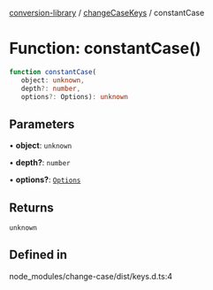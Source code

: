 [conversion-library](../../../globals.md) / [changeCaseKeys](../index.md) / constantCase

# Function: constantCase()

```ts
function constantCase(
   object: unknown, 
   depth?: number, 
   options?: Options): unknown
```

## Parameters

• **object**: `unknown`

• **depth?**: `number`

• **options?**: [`Options`](../../changeCase/interfaces/Options.md)

## Returns

`unknown`

## Defined in

node\_modules/change-case/dist/keys.d.ts:4
